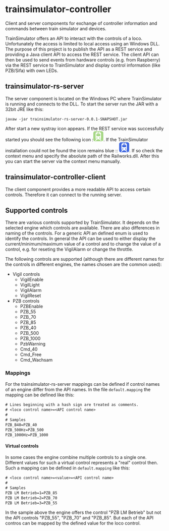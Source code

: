 # trainsimulator-controller
Client and server components for exchange of controller information and commands between train simulator and devices.

TrainSimulator offers an API to interact with the controls of a loco. Unfortunately the access is limited to local access using an Windows DLL. The purpose of this project is to publish the API as a REST service and providing a Java client API to access the REST service. The client API can then be used to send events from hardware controls (e.g. from Raspberry) via the REST service to TrainSimulator and display control information (like PZB/Sifa) with own LEDs.

## trainsimulator-rs-server

The server component is located on the Windows PC where TrainSimulator is running and connects to the DLL. To start the server run the JAR with a 32bit JRE like this:

```
javaw -jar trainsimulator-rs-server-0.0.1-SNAPSHOT.jar 
```
After start a new systray icon appears. If the REST service was successfully started you should see the following icon :![Logo running](/trainsimulator-rs-server/src/main/resources/railway-station-green.png). If the TrainSimulator installation could not be found the icon remains blue :: ![Logo not running](/trainsimulator-rs-server/src/main/resources/railway-station-blue.png). If so check the context menu and specify the absolute path of the Railworks.dll. After this you can start the server via the context menu manually.

## trainsimulator-controller-client

The client component provides a more readable API to access certain controls. Therefore it can connect to the running server.

## Supported controls

There are various controls supported by TrainSimulator. It depends on the selected engine which controls are available. There are also differences in naming of the controls. For a generic API an defined enum is used to identify the controls.
 In general the API can be used to either display the current/minimum/maximum value of a control and to change the value of a control, e.g. for reseting the VigilAlarm or change the throttle.

The following controls are supported (although there are different names for the controls in different engines, the names chosen are the common used):

- Vigil controls
    - VigilEnable
    - VigilLight
    - VigilAlarm
    - VigilReset
- PZB controls
    - PZBEnable
    - PZB_55
    - PZB_70
    - PZB_85
    - PZB_40
    - PZB_500
    - PZB_1000
    - PzbWarning
    - Cmd_40
    - Cmd_Free
    - Cmd_Wachsam   

### Mappings

For the trainsimulator-rs-server mappings can be defined if control names of an engine differ from the API names. In the file `default.mapping` the mapping can be defined like this:

    # Lines beginning with a hash sign are treated as comments.
    # <loco control name>=<API control name>
    #
    # Samples
    PZB_B40=PZB_40
    PZB_500Hz=PZB_500
    PZB_1000Hz=PZB_1000    

#### Virtual controls

In some cases the engine combine multiple controls to a single one. Different values for such a virtual control represents a &quot;real&quot; control then. Such a mapping can be defined in `default.mapping` like this:

    # <loco control name>=<value>=<API control name>
    #
    # Samples
    PZB LM Betrieb=1=PZB_85
    PZB LM Betrieb=2=PZB_70
    PZB LM Betrieb=3=PZB_55

In the sample above the engine offers the control &quot;PZB LM Betrieb&quot; but not the API controls &quot;PZB_55&quot;, &quot;PZB_70&quot; and &quot;PZB_85&quot;. But each of the API contros can be mapped by the defined value for the loco control.
